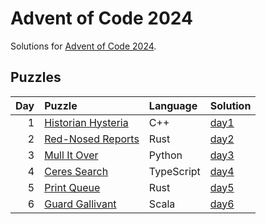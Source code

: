 # Advent of Code 2024

Solutions for [Advent of Code 2024](https://adventofcode.com/2024).

## Puzzles

| Day | Puzzle | Language | Solution |
| --: | :----- | :------- | :------- |
| 1 | [Historian Hysteria](https://adventofcode.com/2024/day/1) | C++ | [day1](https://github.com/mnajda/advent-of-code-2024/tree/main/day1) |
| 2 | [Red-Nosed Reports](https://adventofcode.com/2024/day/2) | Rust | [day2](https://github.com/mnajda/advent-of-code-2024/tree/main/day2) |
| 3 | [Mull It Over](https://adventofcode.com/2024/day/3) | Python | [day3](https://github.com/mnajda/advent-of-code-2024/tree/main/day3) |
| 4 | [Ceres Search](https://adventofcode.com/2024/day/4) | TypeScript | [day4](https://github.com/mnajda/advent-of-code-2024/tree/main/day4) |
| 5 | [Print Queue](https://adventofcode.com/2024/day/5) | Rust | [day5](https://github.com/mnajda/advent-of-code-2024/tree/main/day5) |
| 6 | [Guard Gallivant](https://adventofcode.com/2024/day/6) | Scala | [day6](https://github.com/mnajda/advent-of-code-2024/tree/main/day6) |
